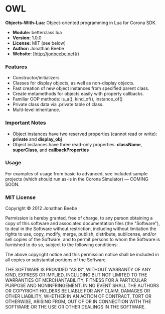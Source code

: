 OWL
===

**Objects-With-Lua:** Object-oriented programming in Lua for Corona SDK.

* **Module:** betterclass.lua
* **Version:** 1.0.0
* **License:** MIT (see below)
* **Author:** Jonathan Beebe
* **Website:** [http://jonbeebe.net]()

### Features

* Constructor/initializers
* Classes for display objects, as well as non-display objects.
* Fast creation of new object instances from specified parent class.
* Create metamethods for objects easily with property callbacks.
* Familiar OOP methods: is_a(), kind_of(), instance_of()
* Private class data via .private table of class.
* Multi-level inheritance.

### Important Notes

* Object instances have two reserved properties (cannot read or write): **private** and **display_obj**
* Object instances have three read-only properties: **className**, **superClass**, and **callbackProperties**

### Usage

For examples of usage from basic to advanced, see included sample projects (which should run as-is in the Corona Simulator) &mdash; COMING SOON.


### MIT License

Copyright &copy; 2012 Jonathan Beebe

Permission is hereby granted, free of charge, to any person obtaining a copy of this software and associated documentation files (the "Software"), to deal in the Software without restriction, including without limitation the rights to use, copy, modify, merge, publish, distribute, sublicense, and/or sell copies of the Software, and to permit persons to whom the Software is furnished to do so, subject to the following conditions:

The above copyright notice and this permission notice shall be included in all copies or substantial portions of the Software.

THE SOFTWARE IS PROVIDED "AS IS", WITHOUT WARRANTY OF ANY KIND, EXPRESS OR IMPLIED, INCLUDING BUT NOT LIMITED TO THE WARRANTIES OF MERCHANTABILITY, FITNESS FOR A PARTICULAR PURPOSE AND NONINFRINGEMENT. IN NO EVENT SHALL THE AUTHORS OR COPYRIGHT HOLDERS BE LIABLE FOR ANY CLAIM, DAMAGES OR OTHER LIABILITY, WHETHER IN AN ACTION OF CONTRACT, TORT OR OTHERWISE, ARISING FROM, OUT OF OR IN CONNECTION WITH THE SOFTWARE OR THE USE OR OTHER DEALINGS IN THE SOFTWARE.